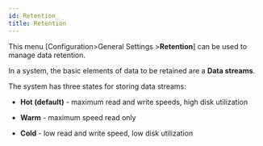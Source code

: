 ```yaml
---
id: Retention_
title: Retention
---
```


This menu [Configuration>General Settings >**Retention**] can be used to manage data retention. 

In a system, the basic elements of data to be retained are a **Data streams**.

The system has three states for storing data streams:

- **Hot (default)** - maximum read and write speeds, high disk utilization

- **Warm** - maximum speed read only 

- **Cold** - low read and write speed, low disk utilization















